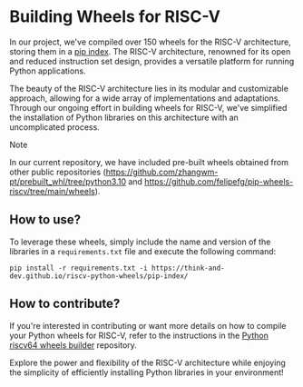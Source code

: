 # Building Wheels for RISC-V

In our project, we've compiled over 150 wheels for the RISC-V architecture, storing them in a [pip index](https://think-and-dev.github.io/riscv-python-wheels/pip-index/). The RISC-V architecture, renowned for its open and reduced instruction set design, provides a versatile platform for running Python applications.

The beauty of the RISC-V architecture lies in its modular and customizable approach, allowing for a wide array of implementations and adaptations. Through our ongoing effort in building wheels for RISC-V, we've simplified the installation of Python libraries on this architecture with an uncomplicated process.

> [!NOTE]
> In our current repository, we have included pre-built wheels obtained from other public repositories (https://github.com/zhangwm-pt/prebuilt_whl/tree/python3.10 and https://github.com/felipefg/pip-wheels-riscv/tree/main/wheels).

## How to use?

To leverage these wheels, simply include the name and version of the libraries in a `requirements.txt` file and execute the following command:

```
pip install -r requirements.txt -i https://think-and-dev.github.io/riscv-python-wheels/pip-index/
```

## How to contribute?

If you're interested in contributing or want more details on how to compile your Python wheels for RISC-V, refer to the instructions in the [Python riscv64 wheels builder](https://github.com/Think-and-Dev/riscv-python-wheels) repository.

Explore the power and flexibility of the RISC-V architecture while enjoying the simplicity of efficiently installing Python libraries in your environment!
